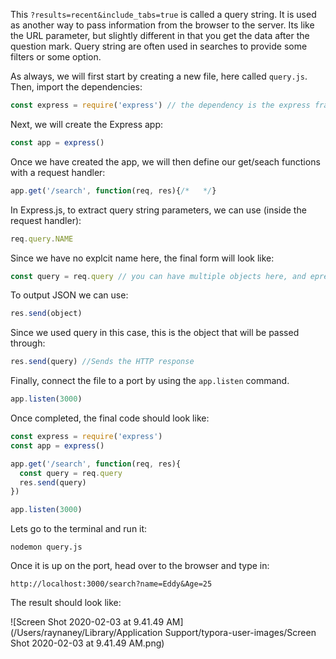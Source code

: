 <!--title={Query Strings}-->

This `?results=recent&include_tabs=true` is called a query string. It is used as another way to pass information from the browser to the server. Its like the URL parameter, but slightly different in that you get the data after the question mark. Query string are often used in searches to provide some filters or some option. 

As always, we will first start by creating a new file, here called ``query.js``. Then, import the dependencies:

``````javascript
const express = require('express') // the dependency is the express framework itself
``````

Next, we will create the Express app:

```javascript
const app = express()
```

Once we have created the app, we will then define our get/seach functions with a request handler:

```javascript
app.get('/search', function(req, res){/*   */}
```

In Express.js, to extract query string parameters, we can use (inside the request handler):

```js
req.query.NAME
```

Since we have no explcit name here, the final form will look like:

```javascript
const query = req.query // you can have multiple objects here, and epress will automatically create that for you and populate it.
```

To output JSON we can use:

```js
res.send(object)
```

Since we used query in this case, this is the object that will be passed through: 

```javascript
res.send(query) //Sends the HTTP response
```

Finally, connect the file to a port by using the ``app.listen`` command.

```javascript
app.listen(3000)
```

Once completed, the final code should look like:

```js
const express = require('express')
const app = express()

app.get('/search', function(req, res){
  const query = req.query
  res.send(query)
})

app.listen(3000)
```



Lets go to the terminal and run it:

```
nodemon query.js
```

Once it is up on the port, head over to the browser and type in:

```
http://localhost:3000/search?name=Eddy&Age=25
```

The result should look like:

![Screen Shot 2020-02-03 at 9.41.49 AM](/Users/raynaney/Library/Application Support/typora-user-images/Screen Shot 2020-02-03 at 9.41.49 AM.png)



